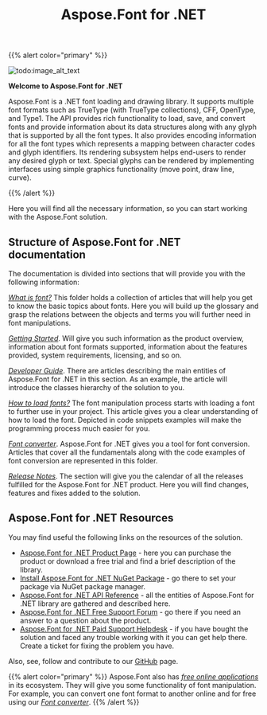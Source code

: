 ﻿---
title: Aspose.Font for .NET
type: docs
weight: 10
url: /net/
is_root: true
keywords: net library, manipulate fonts net, download fonts net, convert fonts net.
description: If you are looking for a solution for .NET that will allow you to manipulate fonts check Aspose.Font. It allows you to load, save, convert fonts of different font formats. The documentation provides you with all the necessary information you will need in the process of working with fonts.
---

{{% alert color="primary" %}}

![todo:image_alt_text](home_1.png)

**Welcome to Aspose.Font for .NET**

Aspose.Font is a .NET font loading and drawing library. It supports multiple font formats such as TrueType (with TrueType collections), CFF, OpenType, and Type1. The API provides rich functionality to load, save, and convert fonts and provide information about its data structures along with any glyph that is supported by all the font types. It also provides encoding information for all the font types which represents a mapping between character codes and glyph identifiers. Its rendering subsystem helps end-users to render any desired glyph or text. Special glyphs can be rendered by implementing interfaces using simple graphics functionality (move point, draw line, curve).

{{% /alert %}}

Here you will find all the necessary information, so you can start working with the Aspose.Font solution. 

## **Structure of Aspose.Font for .NET documentation** ##

The documentation is divided into sections that will provide you with the following information:

[*What is font?*](https://docs.aspose.com/font/net/what-is-font/) This folder holds a collection of articles that will help you get to know the basic topics about fonts. Here you will build up the glossary and grasp the relations between the objects and terms you will further need in font manipulations.

[*Getting Started*](https://docs.aspose.com/font/net/getting-started/). Will give you such information as the product overview, information about font formats supported, information about the features provided, system requirements, licensing, and so on.

[*Developer Guide*](https://docs.aspose.com/font/net/developer-guide/). There are articles describing the main entities of Aspose.Font for .NET in this section. As an example, the article will introduce the classes hierarchy of the solution to you.

[*How to load fonts?*](https://docs.aspose.com/font/net/how-to-load-fonts/) The font manipulation process starts with loading a font to further use in your project. This article gives you a clear understanding of how to load the font. Depicted in code snippets examples will make the programming process much easier for you.

[*Font converter*](https://docs.aspose.com/font/net/convert/). Aspose.Font for .NET gives you a tool for font conversion. Articles that cover all the fundamentals along with the code examples of font conversion are represented in this folder.


[*Release Notes*](https://docs.aspose.com/font/net/release-notes/). The section will give you the calendar of all the releases fulfilled for the Aspose.Font for .NET product. Here you will find changes, features and fixes added to the solution.

## **Aspose.Font for .NET Resources**
You may find useful the following links on the resources of the solution. 

 
- [Aspose.Font for .NET Product Page](https://products.aspose.com/font/net/) - here you can purchase the product or download a free trial and find a brief description of the library.
- [Install Aspose.Font for .NET NuGet Package](https://www.nuget.org/packages/Aspose.Font/) - go there to set your package via NuGet package manager.
- [Aspose.Font for .NET API Reference](https://apireference.aspose.com/font/net)  - all the entities of Aspose.Font for .NET library are gathered and described here.
- [Aspose.Font for .NET Free Support Forum](https://forum.aspose.com/c/font/41) - go there if you need an answer to a question about the product. 
- [Aspose.Font for .NET Paid Support Helpdesk](https://helpdesk.aspose.com/) - if you have bought the solution and faced any trouble working with it you can get help there. Create a ticket for fixing the problem you have.

Also, see, follow and contribute to our [GitHub](https://github.com/aspose-font/Aspose.Font-Documentation) page.

{{% alert color="primary" %}}
Aspose.Font also has [*free online applications*](https://products.aspose.app/font) in its ecosystem. They will give you some functionality of font manipulation. For example, you can convert one font format to another online and for free using our [*Font converter*](https://products.aspose.app/font/conversion).
{{% /alert %}}
